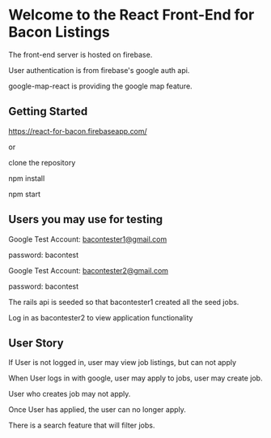 # Welcome to the React Front-End for Bacon Listings

The front-end server is hosted on firebase.

User authentication is from firebase's google auth api.

google-map-react is providing the google map feature.

## Getting Started

https://react-for-bacon.firebaseapp.com/

or

clone the repository

npm install

npm start

## Users you may use for testing

Google Test Account: bacontester1@gmail.com

password: bacontest

Google Test Account: bacontester2@gmail.com

password: bacontest

The rails api is seeded so that bacontester1 created all the seed jobs.

Log in as bacontester2 to view application functionality

## User Story

If User is not logged in, user may view job listings, but can not apply

When User logs in with google, user may apply to jobs, user may create job.

User who creates job may not apply.

Once User has applied, the user can no longer apply.

There is a search feature that will filter jobs.
